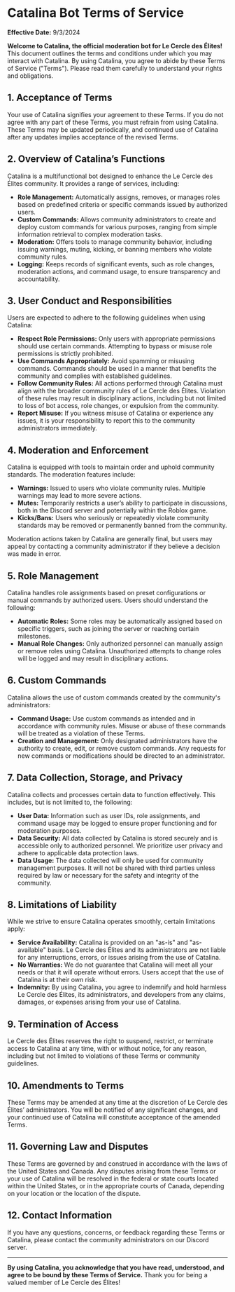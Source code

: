 # Catalina Bot Terms of Service

**Effective Date:** 9/3/2024

**Welcome to Catalina, the official moderation bot for Le Cercle des Élites!** This document outlines the terms and conditions under which you may interact with Catalina. By using Catalina, you agree to abide by these Terms of Service ("Terms"). Please read them carefully to understand your rights and obligations.

## 1. Acceptance of Terms

Your use of Catalina signifies your agreement to these Terms. If you do not agree with any part of these Terms, you must refrain from using Catalina. These Terms may be updated periodically, and continued use of Catalina after any updates implies acceptance of the revised Terms.

## 2. Overview of Catalina’s Functions

Catalina is a multifunctional bot designed to enhance the Le Cercle des Élites community. It provides a range of services, including:

- **Role Management:** Automatically assigns, removes, or manages roles based on predefined criteria or specific commands issued by authorized users.
- **Custom Commands:** Allows community administrators to create and deploy custom commands for various purposes, ranging from simple information retrieval to complex moderation tasks.
- **Moderation:** Offers tools to manage community behavior, including issuing warnings, muting, kicking, or banning members who violate community rules.
- **Logging:** Keeps records of significant events, such as role changes, moderation actions, and command usage, to ensure transparency and accountability.

## 3. User Conduct and Responsibilities

Users are expected to adhere to the following guidelines when using Catalina:

- **Respect Role Permissions:** Only users with appropriate permissions should use certain commands. Attempting to bypass or misuse role permissions is strictly prohibited.
- **Use Commands Appropriately:** Avoid spamming or misusing commands. Commands should be used in a manner that benefits the community and complies with established guidelines.
- **Follow Community Rules:** All actions performed through Catalina must align with the broader community rules of Le Cercle des Élites. Violation of these rules may result in disciplinary actions, including but not limited to loss of bot access, role changes, or expulsion from the community.
- **Report Misuse:** If you witness misuse of Catalina or experience any issues, it is your responsibility to report this to the community administrators immediately.

## 4. Moderation and Enforcement

Catalina is equipped with tools to maintain order and uphold community standards. The moderation features include:

- **Warnings:** Issued to users who violate community rules. Multiple warnings may lead to more severe actions.
- **Mutes:** Temporarily restricts a user’s ability to participate in discussions, both in the Discord server and potentially within the Roblox game.
- **Kicks/Bans:** Users who seriously or repeatedly violate community standards may be removed or permanently banned from the community.

Moderation actions taken by Catalina are generally final, but users may appeal by contacting a community administrator if they believe a decision was made in error.

## 5. Role Management

Catalina handles role assignments based on preset configurations or manual commands by authorized users. Users should understand the following:

- **Automatic Roles:** Some roles may be automatically assigned based on specific triggers, such as joining the server or reaching certain milestones.
- **Manual Role Changes:** Only authorized personnel can manually assign or remove roles using Catalina. Unauthorized attempts to change roles will be logged and may result in disciplinary actions.

## 6. Custom Commands

Catalina allows the use of custom commands created by the community's administrators:

- **Command Usage:** Use custom commands as intended and in accordance with community rules. Misuse or abuse of these commands will be treated as a violation of these Terms.
- **Creation and Management:** Only designated administrators have the authority to create, edit, or remove custom commands. Any requests for new commands or modifications should be directed to an administrator.

## 7. Data Collection, Storage, and Privacy

Catalina collects and processes certain data to function effectively. This includes, but is not limited to, the following:

- **User Data:** Information such as user IDs, role assignments, and command usage may be logged to ensure proper functioning and for moderation purposes.
- **Data Security:** All data collected by Catalina is stored securely and is accessible only to authorized personnel. We prioritize user privacy and adhere to applicable data protection laws.
- **Data Usage:** The data collected will only be used for community management purposes. It will not be shared with third parties unless required by law or necessary for the safety and integrity of the community.

## 8. Limitations of Liability

While we strive to ensure Catalina operates smoothly, certain limitations apply:

- **Service Availability:** Catalina is provided on an "as-is" and "as-available" basis. Le Cercle des Élites and its administrators are not liable for any interruptions, errors, or issues arising from the use of Catalina.
- **No Warranties:** We do not guarantee that Catalina will meet all your needs or that it will operate without errors. Users accept that the use of Catalina is at their own risk.
- **Indemnity:** By using Catalina, you agree to indemnify and hold harmless Le Cercle des Élites, its administrators, and developers from any claims, damages, or expenses arising from your use of Catalina.

## 9. Termination of Access

Le Cercle des Élites reserves the right to suspend, restrict, or terminate access to Catalina at any time, with or without notice, for any reason, including but not limited to violations of these Terms or community guidelines.

## 10. Amendments to Terms

These Terms may be amended at any time at the discretion of Le Cercle des Élites’ administrators. You will be notified of any significant changes, and your continued use of Catalina will constitute acceptance of the amended Terms.

## 11. Governing Law and Disputes

These Terms are governed by and construed in accordance with the laws of the United States and Canada. Any disputes arising from these Terms or your use of Catalina will be resolved in the federal or state courts located within the United States, or in the appropriate courts of Canada, depending on your location or the location of the dispute.

## 12. Contact Information

If you have any questions, concerns, or feedback regarding these Terms or Catalina, please contact the community administrators on our Discord server.

---

**By using Catalina, you acknowledge that you have read, understood, and agree to be bound by these Terms of Service.** Thank you for being a valued member of Le Cercle des Élites!
